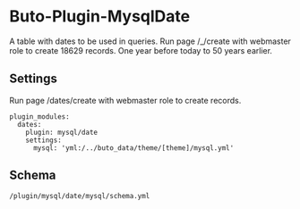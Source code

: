 # Buto-Plugin-MysqlDate
A table with dates to be used in queries. Run page /_/create with webmaster role to create 18629 records. One year before today to 50 years earlier.

## Settings
Run page /dates/create with webmaster role to create records.
```
plugin_modules:
  dates:
    plugin: mysql/date
    settings:
      mysql: 'yml:/../buto_data/theme/[theme]/mysql.yml'
```

## Schema
```
/plugin/mysql/date/mysql/schema.yml
```
